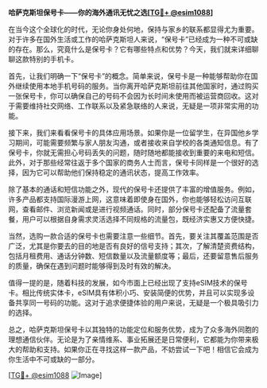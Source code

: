 **哈萨克斯坦保号卡——你的海外通讯无忧之选[[TG💪+ @esim1088](https://t.me/s/esim1088)]**

在当今这个全球化的时代，无论你身处何地，保持与家乡的联系都显得尤为重要。对于许多在国外生活或工作的哈萨克斯坦人来说，“保号卡”已经成为一种不可或缺的存在。那么，究竟什么是保号卡？它有哪些特点和优势？今天，我们就来详细聊聊这款特别的手机卡。

首先，让我们明确一下“保号卡”的概念。简单来说，保号卡是一种能够帮助你在国外继续使用本地手机号码的服务。当你离开哈萨克斯坦前往其他国家时，通过购买一张保号卡，你可以确保自己的号码不会因为长时间未使用而被运营商回收。这对于需要维持社交网络、工作联系以及紧急联络的人来说，无疑是一项非常实用的功能。

接下来，我们来看看保号卡的具体应用场景。如果你是一位留学生，在异国他乡学习期间，可能需要频繁与家人朋友沟通，或者接收来自学校的各类通知信息。有了保号卡，你就无需担心号码丢失的问题，随时随地都能接收到重要的来电和短信。此外，对于那些经常往返于多个国家的商务人士而言，保号卡同样是一个很好的选择，因为它可以帮助他们保持稳定的通讯状态，提高工作效率。

除了基本的通话和短信功能之外，现代的保号卡还提供了丰富的增值服务。例如，许多产品都支持国际漫游上网，这意味着即使身在国外，你也能够轻松访问互联网，查看邮件、浏览新闻或是进行视频通话。同时，部分保号卡还配备了流量套餐，用户可以根据自身需求灵活选择不同规格的流量包，既经济实惠又方便快捷。

当然，选购一款合适的保号卡也需要注意一些细节。首先，要关注其覆盖范围是否广泛，尤其是你要去的目的地是否有良好的信号支持；其次，了解清楚资费结构，包括月租费用、通话分钟数、短信数量以及流量额度等；最后，还要留意售后服务的质量，确保在遇到问题时能够得到及时有效的解决。

值得一提的是，随着科技的发展，如今市面上已经出现了支持eSIM技术的保号卡。相比传统实体卡，eSIM具有体积小巧、安装简便的优势，并且可以实现多设备共享同一号码的功能。这对于追求便捷体验的用户来说，无疑是一个极具吸引力的选择。

总之，哈萨克斯坦保号卡以其独特的功能定位和服务优势，成为了众多海外同胞的理想通信伙伴。无论是为了亲情维系、事业拓展还是日常便利，它都能为你带来极大的帮助和支持。如果你正在寻找这样一款产品，不妨尝试一下吧！相信它会成为你生活中不可或缺的一部分。

[[TG💪+ @esim1088](https://t.me/s/esim1088) ![Image](https://i.postimg.cc/4NQfJmqS/Snipaste-2025-05-13-00-14-12.png)]